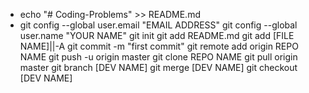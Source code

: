 - echo "# Coding-Problems" >> README.md
- git config --global user.email "EMAIL ADDRESS"
git config --global user.name "YOUR NAME"
git init
git add README.md
git add [FILE NAME]||-A
git commit -m "first commit"
git remote add origin REPO NAME
git push -u origin master
git clone REPO NAME
git pull origin master
git branch [DEV NAME]
git merge [DEV NAME]
git checkout [DEV NAME]
